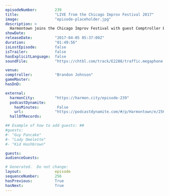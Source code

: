 ```yaml
---
episodeNumber:        239
title:                "LIVE from the Chicago Improv Festival 2017"
image:                "episode-placeholder.jpg"
description: >
  Harmontown joins the Chicago Improv Festival with guest Comptroller Brandon Johnson. Improv legends Jimmy Carrane and Scott Adsit help Dan demonstrate the difference between improv and written comedy, while Brandon and Dan discover the seven types of p...
showDate:             
releaseDate:          "2017-04-05 05:37:00Z"
duration:             "01:49:56"
isLostEpisode:        false
isTrailer:            false
hasExplicitLanguage:  false
soundFile:            "https://chtbl.com/track/E2288/traffic.megaphone.fm/STA2468356696.mp3"

venue:                
comptroller:          "Brandon Johnson"
gameMaster:           
hasDnD:               

external:
  harmonCity:         "https://harmon.city/episode-239"
  podcastDynamite:
    hasMinutes:        False
    url:              "https://podcastdynamite.com/#/p/Harmontown/e/256/239"
  hallOfRecords:      

## Example of how to add guests: ##
#guests:
#- "Guy Pancake"
#- "Lady Omelette"
#- "Kid Hashbrown"

guests:
audienceGuests:

# Generated.  Do not change:
layout:               episode
sequenceNumber:       256
hasPrevious:          True
hasNext:              True
---
```


<!-- The episode description will be rendered here -->
<!-- Add your content below here -->

